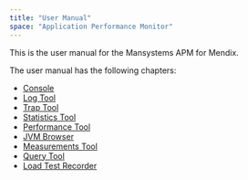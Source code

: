 ```yaml
---
title: "User Manual"
space: "Application Performance Monitor"
---
```

This is the user manual for the Mansystems APM for Mendix.

The user manual has the following chapters:

*   [Console](console)
*   [Log Tool](log-tool)
*   [Trap Tool](trap-tool)
*   [Statistics Tool](statistics-tool)
*   [Performance Tool](performance-tool)
*   [JVM Browser](jvm-browser)
*   [Measurements Tool](measurements-tool)
*   [Query Tool](query-tool)
*   [Load Test Recorder](load-test-recorder)
